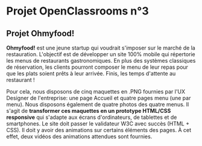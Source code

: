 # Projet OpenClassrooms n°3
## Projet Ohmyfood!
**Ohmyfood!** est une jeune startup qui voudrait s'imposer sur le marché de la restauration. L'objectif est de développer un site 100% mobile qui répertorie les menus de restaurants gastronomiques. En plus des systèmes classiques de réservation, les clients pourront composer le menu de leur repas pour que les plats soient prêts à leur arrivée. Finis, les temps d'attente au restaurant !

Pour cela, nous disposons de cinq maquettes en .PNG fournies par l'UX Designer de l'entreprise: une page Accueil et quatre pages menu (une par menu). Nous disposons également de quatre photos des quatre menus. Il s'agit de **transformer ces maquettes en un prototype HTML/CSS responsive** qui s'adapte aux écrans d'ordinateurs, de tablettes et de smartphones. Le site doit passer le validateur W3C avec succès (HTML + CSS). Il doit y avoir des animations sur certains éléments des pages. À cet effet, deux vidéos des animations attendues sont fournies.
